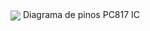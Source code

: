 <img src="https://cdn-1.ehs.eti.br/PC817-IC-Pin-Diagram.jpg" align="center"/>
Diagrama de pinos PC817 IC


